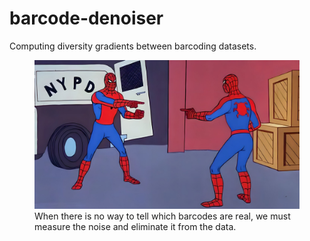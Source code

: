 # barcode-denoiser
Computing diversity gradients between barcoding datasets.

<figure>
    <img src = 'zero-ground-truth.jpg' width = '500'>
    <figcaption>
    When there is no way to tell which barcodes are real, we must measure the noise and eliminate it from the data.
    </figcaption>
</figure>